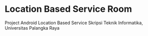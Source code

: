 # Location Based Service Room

Project Android Location Based Service
Skripsi Teknik Informatika, Universitas Palangka Raya
